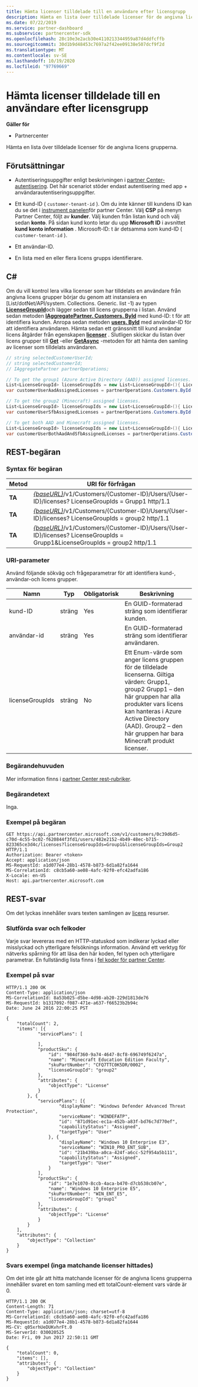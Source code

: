 ```yaml
---
title: Hämta licenser tilldelade till en användare efter licensgrupp
description: Hämta en lista över tilldelade licenser för de angivna licens grupperna.
ms.date: 07/22/2019
ms.service: partner-dashboard
ms.subservice: partnercenter-sdk
ms.openlocfilehash: 28c10e3e2acb30e4110213344959a87d4ddfcffb
ms.sourcegitcommit: 30d1b9d48453c7697a2f42ee09138e507dcf9f2d
ms.translationtype: MT
ms.contentlocale: sv-SE
ms.lasthandoff: 10/19/2020
ms.locfileid: "97769669"
---
```

# <a name="get-licenses-assigned-to-a-user-by-license-group"></a>Hämta licenser tilldelade till en användare efter licensgrupp

**Gäller för**

- Partnercenter

Hämta en lista över tilldelade licenser för de angivna licens grupperna.

## <a name="prerequisites"></a>Förutsättningar

- Autentiseringsuppgifter enligt beskrivningen i [partner Center-autentisering](partner-center-authentication.md). Det här scenariot stöder endast autentisering med app + användarautentiseringsuppgifter.

- Ett kund-ID ( `customer-tenant-id` ). Om du inte känner till kundens ID kan du se det i [instrument panelen](https://partner.microsoft.com/dashboard)för partner Center. Välj **CSP** på menyn Partner Center, följt av **kunder**. Välj kunden från listan kund och välj sedan **konto**. På sidan kund konto letar du upp **Microsoft ID** i avsnittet **kund konto information** . Microsoft-ID: t är detsamma som kund-ID ( `customer-tenant-id` ).

- Ett användar-ID.

- En lista med en eller flera licens grupps identifierare.

## <a name="c"></a>C\#

Om du vill kontrol lera vilka licenser som har tilldelats en användare från angivna licens grupper börjar du genom att instansiera en [List/dotNet/API/system. Collections. Generic. list -1) av typen [**LicenseGroupId**](/dotnet/api/microsoft.store.partnercenter.models.licenses.licensegroupid)och lägger sedan till licens grupperna i listan. Använd sedan metoden [**IAggregatePartner. Customers. ById**](/dotnet/api/microsoft.store.partnercenter.customers.icustomercollection.byid) med kund-ID: t för att identifiera kunden. Anropa sedan metoden [**users. ById**](/dotnet/api/microsoft.store.partnercenter.customerusers.icustomerusercollection.byid) med användar-ID för att identifiera användaren. Hämta sedan ett gränssnitt till kund användar licens åtgärder från egenskapen [**licenser**](/dotnet/api/microsoft.store.partnercenter.customerusers.icustomeruser.licenses) . Slutligen skickar du listan över licens grupper till [**Get**](/dotnet/api/microsoft.store.partnercenter.customerusers.icustomeruserlicensecollection.get) -eller [**GetAsync**](/dotnet/api/microsoft.store.partnercenter.customerusers.icustomeruserlicensecollection.getasync) -metoden för att hämta den samling av licenser som tilldelats användaren.

``` csharp
// string selectedCustomerUserId;
// string selectedCustomerId;
// IAggregatePartner partnerOperations;

// To get the group1 (Azure Active Directory (AAD)) assigned licenses.
List<LicenseGroupId> licenseGroupIds = new List<LicenseGroupId>(){ LicenseGroupId.Group1 };
var customerUserAadAssignedLicenses = partnerOperations.Customers.ById(selectedCustomerId).Users.ById(selectedCustomerUserId).Licenses.Get(licenseGroupIds);

// To get the group2 (Minecraft) assigned licenses.
List<LicenseGroupId> licenseGroupIds = new List<LicenseGroupId>(){ LicenseGroupId.Group2 };
var customerUserSfbAssignedLicenses = partnerOperations.Customers.ById(selectedCustomerId).Users.ById(selectedCustomerUserId).Licenses.Get(licenseGroupIds);

// To get both AAD and Minecraft assigned licenses.
List<LicenseGroupId> licenseGroupIds = new List<LicenseGroupId>(){ LicenseGroupId.Group1, LicenseGroupId.Group2 };
var customerUserBothAadAndSfbAssignedLicenses = partnerOperations.Customers.ById(selectedCustomerId).Users.ById(selectedCustomerUserId).Licenses.Get(licenseGroupIds);
```

## <a name="rest-request"></a>REST-begäran

### <a name="request-syntax"></a>Syntax för begäran

| Metod  | URI för förfrågan                                                                                                                                            |
|---------|--------------------------------------------------------------------------------------------------------------------------------------------------------|
| **TA** | [*{baseURL}*](partner-center-rest-urls.md)/v1/Customers/{Customer-ID}/Users/{User-ID}/licenses? LicenseGroupIds = Grupp1 http/1.1                        |
| **TA** | [*{baseURL}*](partner-center-rest-urls.md)/v1/Customers/{Customer-ID}/Users/{User-ID}/licenses? LicenseGroupIds = group2 http/1.1                        |
| **TA** | [*{baseURL}*](partner-center-rest-urls.md)/v1/Customers/{Customer-ID}/Users/{User-ID}/licenses? LicenseGroupIds = Grupp1&LicenseGroupIds = group2 http/1.1 |

### <a name="uri-parameter"></a>URI-parameter

Använd följande sökväg och frågeparametrar för att identifiera kund-, användar-och licens grupper.

| Namn            | Typ   | Obligatorisk | Beskrivning                                                                                                                                                                                                                                                           |
|-----------------|--------|----------|-----------------------------------------------------------------------------------------------------------------------------------------------------------------------------------------------------------------------------------------------------------------------|
| kund-ID     | sträng | Yes      | En GUID-formaterad sträng som identifierar kunden.                                                                                                                                                                                                                 |
| användar-id         | sträng | Yes      | En GUID-formaterad sträng som identifierar användaren.                                                                                                                                                                                                                     |
| licenseGroupIds | sträng | No       | Ett Enum-värde som anger licens gruppen för de tilldelade licenserna. Giltiga värden: Grupp1, group2 Grupp1 – den här gruppen har alla produkter vars licens kan hanteras i Azure Active Directory (AAD). Group2 – den här gruppen har bara Minecraft produkt licenser. |

### <a name="request-headers"></a>Begärandehuvuden

Mer information finns i [partner Center rest-rubriker](headers.md).

### <a name="request-body"></a>Begärandetext

Inga.

### <a name="request-example"></a>Exempel på begäran

```http
GET https://api.partnercenter.microsoft.com/v1/customers/0c39d6d5-c70d-4c55-bc02-f620844f3fd1/users/482e2152-4b49-48ec-b715-823365ce3d4c/licenses?licenseGroupIds=Group1&licenseGroupIds=Group2 HTTP/1.1
Authorization: Bearer <token>
Accept: application/json
MS-RequestId: a1d077e4-28b1-4578-b873-6d1a82fa1644
MS-CorrelationId: c8cb5a60-ae08-4afc-92f0-efc42adfa186
X-Locale: en-US
Host: api.partnercenter.microsoft.com
```

## <a name="rest-response"></a>REST-svar

Om det lyckas innehåller svars texten samlingen av [licens](license-resources.md#license) resurser.

### <a name="response-success-and-error-codes"></a>Slutförda svar och felkoder

Varje svar levereras med en HTTP-statuskod som indikerar lyckad eller misslyckad och ytterligare felsöknings information. Använd ett verktyg för nätverks spårning för att läsa den här koden, fel typen och ytterligare parametrar. En fullständig lista finns i [fel koder för partner Center](error-codes.md).

### <a name="response-example"></a>Exempel på svar

```http
HTTP/1.1 200 OK
Content-Type: application/json
MS-CorrelationId: 8a53b025-d5be-4d98-ab20-229d1813de76
MS-RequestId: b1317092-f087-471e-a637-f66523b2b94c
Date: June 24 2016 22:00:25 PST

{
    "totalCount": 2,
    "items": [{
            "servicePlans": [

            ],
            "productSku": {
                "id": "984df360-9a74-4647-8cf8-696749f6247a",
                "name": "Minecraft Education Edition Faculty",
                "skuPartNumber": "CFQ7TTC0K5DR/0002",
                "licenseGroupId": "group2"
            },
            "attributes": {
                "objectType": "License"
            }
        }, {
            "servicePlans": [{
                    "displayName": "Windows Defender Advanced Threat Protection",
                    "serviceName": "WINDEFATP",
                    "id": "871d91ec-ec1a-452b-a83f-bd76c7d770ef",
                    "capabilityStatus": "Assigned",
                    "targetType": "User"
                }, {
                    "displayName": "Windows 10 Enterprise E3",
                    "serviceName": "WIN10_PRO_ENT_SUB",
                    "id": "21b439ba-a0ca-424f-a6cc-52f954a5b111",
                    "capabilityStatus": "Assigned",
                    "targetType": "User"
                }
            ],
            "productSku": {
                "id": "1e7e1070-8ccb-4aca-b470-d7cb538cb07e",
                "name": "Windows 10 Enterprise E5",
                "skuPartNumber": "WIN_ENT_E5",
                "licenseGroupId": "group1"
            },
            "attributes": {
                "objectType": "License"
            }
        }
    ],
    "attributes": {
        "objectType": "Collection"
    }
}
```

### <a name="response-example-no-matching-licenses-found"></a>Svars exempel (inga matchande licenser hittades)

Om det inte går att hitta matchande licenser för de angivna licens grupperna innehåller svaret en tom samling med ett totalCount-element vars värde är 0.

```http
HTTP/1.1 200 OK
Content-Length: 71
Content-Type: application/json; charset=utf-8
MS-CorrelationId: c8cb5a60-ae08-4afc-92f0-efc42adfa186
MS-RequestId: a1d077e4-28b1-4578-b873-6d1a82fa1644
MS-CV: q05xrhUeDUKvhrFt.0
MS-ServerId: 030020525
Date: Fri, 09 Jun 2017 22:50:11 GMT

{
    "totalCount": 0,
    "items": [],
    "attributes": {
        "objectType": "Collection"
    }
}
```
